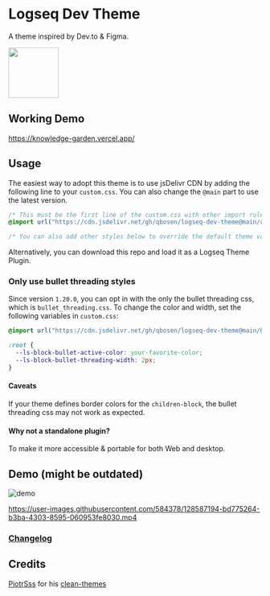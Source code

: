 # Logseq Dev Theme

A theme inspired by Dev.to & Figma.

<img src="./logo.png" width="100" />

## Working Demo

https://knowledge-garden.vercel.app/

## Usage

The easiest way to adopt this theme is to use jsDelivr CDN by adding the following line to your `custom.css`. You can also change the `@main` part to use the latest version.

```css
/* This must be the first line of the custom.css with other import rules */
@import url("https://cdn.jsdelivr.net/gh/qbosen/logseq-dev-theme@main/custom.css");

/* You can also add other styles below to override the default theme values */
```

Alternatively, you can download this repo and load it as a Logseq Theme Plugin.

### Only use bullet threading styles

Since version `1.20.0`, you can opt in with the only the bullet threading css, which is `bullet_threading.css`.
To change the color and width, set the following variables in `custom.css`:

```css
@import url("https://cdn.jsdelivr.net/gh/qbosen/logseq-dev-theme@main/bullet_threading.css");

:root {
  --ls-block-bullet-active-color: your-favorite-color;
  --ls-block-bullet-threading-width: 2px;
}
```

#### Caveats

If your theme defines border colors for the `children-block`, the bullet threading css may not work as expected.

#### Why not a standalone plugin?

To make it more accessible & portable for both Web and desktop.

## Demo (might be outdated)

![demo](./demo.png)

https://user-images.githubusercontent.com/584378/128587194-bd775264-b3ba-4303-8595-060953fe8030.mp4


### [Changelog](./CHANGELOG.md)

## Credits

[PiotrSss](https://github.com/PiotrSss) for his [clean-themes](https://github.com/PiotrSss/logseq-clean-themes)
